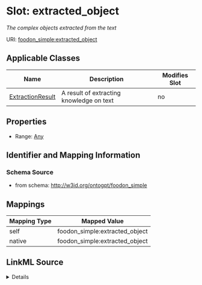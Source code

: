 

# Slot: extracted_object


_The complex objects extracted from the text_



URI: [foodon_simple:extracted_object](http://w3id.org/ontogpt/foodon_simpleextracted_object)



<!-- no inheritance hierarchy -->





## Applicable Classes

| Name | Description | Modifies Slot |
| --- | --- | --- |
| [ExtractionResult](ExtractionResult.md) | A result of extracting knowledge on text |  no  |







## Properties

* Range: [Any](Any.md)





## Identifier and Mapping Information







### Schema Source


* from schema: http://w3id.org/ontogpt/foodon_simple




## Mappings

| Mapping Type | Mapped Value |
| ---  | ---  |
| self | foodon_simple:extracted_object |
| native | foodon_simple:extracted_object |




## LinkML Source

<details>
```yaml
name: extracted_object
description: The complex objects extracted from the text
from_schema: http://w3id.org/ontogpt/foodon_simple
rank: 1000
alias: extracted_object
owner: ExtractionResult
domain_of:
- ExtractionResult
range: Any
inlined: true

```
</details>